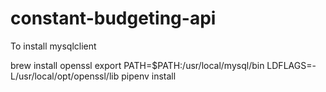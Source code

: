 # constant-budgeting-api

To install mysqlclient

brew install openssl
export PATH=$PATH:/usr/local/mysql/bin
LDFLAGS=-L/usr/local/opt/openssl/lib pipenv install
